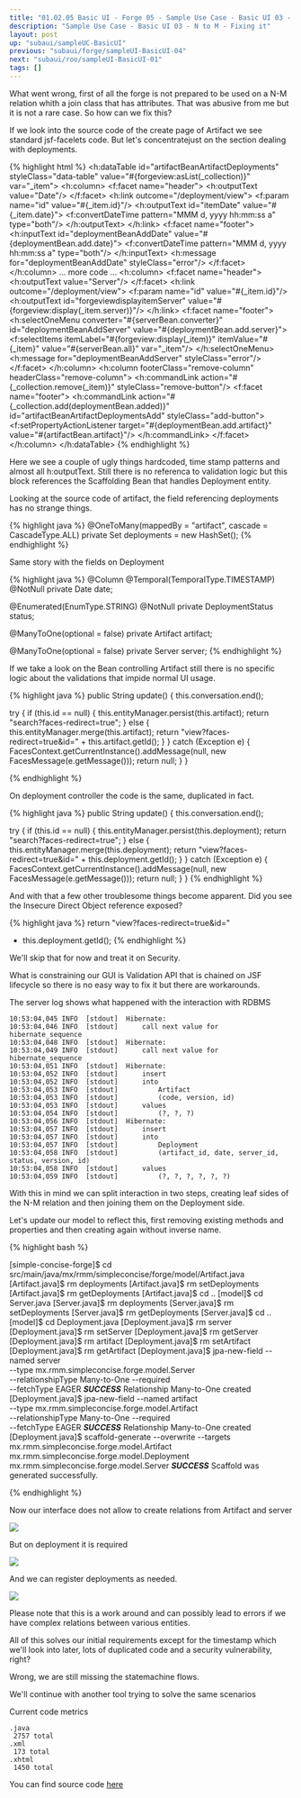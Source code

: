 ```yaml
---
title: "01.02.05 Basic UI - Forge 05 - Sample Use Case - Basic UI 03 - N to M - Fixing it"
description: "Sample Use Case - Basic UI 03 - N to M - Fixing it"
layout: post
up: "subaui/sampleUC-BasicUI"
previous: "subaui/forge/sampleUI-BasicUI-04"
next: "subaui/roo/sampleUI-BasicUI-01"
tags: []
---
```


What went wrong, first of all the forge is not prepared to be 
used on a N-M relation whith a join class that has attributes.
That was abusive from me but it is not a rare case. So how can we fix this?

If we look into the source code of the create page of Artifact we see standard jsf-facelets code. But let's concentratejust on the section dealing with deployments.

{% highlight html %}
<h:dataTable id="artifactBeanArtifactDeployments"
 styleClass="data-table"
 value="#{forgeview:asList(_collection)}" var="_item">
<h:column>
	<f:facet name="header">
		<h:outputText value="Date"/>
	</f:facet>
	<h:link outcome="/deployment/view">
		<f:param name="id" value="#{_item.id}"/>
		<h:outputText id="itemDate" value="#{_item.date}">
			<f:convertDateTime
			 pattern="MMM d, yyyy hh:mm:ss a" type="both"/>
		</h:outputText>
	</h:link>
	<f:facet name="footer">
		<h:inputText id="deploymentBeanAddDate"
		 value="#{deploymentBean.add.date}">
			<f:convertDateTime
			 pattern="MMM d, yyyy hh:mm:ss a" type="both"/>
		</h:inputText>
		<h:message for="deploymentBeanAddDate"
		 styleClass="error"/>
	</f:facet>
</h:column>
... more code ...
<h:column>
	<f:facet name="header">
		<h:outputText value="Server"/>
	</f:facet>
	<h:link outcome="/deployment/view">
		<f:param name="id" value="#{_item.id}"/>
		<h:outputText id="forgeviewdisplayitemServer"
		 value="#{forgeview:display(_item.server)}"/>
	</h:link>
	<f:facet name="footer">
		<h:selectOneMenu converter="#{serverBean.converter}"
		 id="deploymentBeanAddServer"
		 value="#{deploymentBean.add.server}">
			<f:selectItems
			 itemLabel="#{forgeview:display(_item)}"
			 itemValue="#{_item}" value="#{serverBean.all}"
			 var="_item"/>
		</h:selectOneMenu>
		<h:message for="deploymentBeanAddServer"
		 styleClass="error"/>
	</f:facet>
</h:column>
<h:column footerClass="remove-column" 
  headerClass="remove-column">
	<h:commandLink action="#{_collection.remove(_item)}"
	  styleClass="remove-button"/>
	<f:facet name="footer">
		<h:commandLink 
		action="#{_collection.add(deploymentBean.added)}" 
		  id="artifactBeanArtifactDeploymentsAdd"
		  styleClass="add-button">
			<f:setPropertyActionListener 
			  target="#{deploymentBean.add.artifact}" 
			  value="#{artifactBean.artifact}"/>
		</h:commandLink>
	</f:facet>
</h:column>
</h:dataTable>
{% endhighlight %}

Here we see a couple of ugly things hardcoded, time stamp patterns and almost all h:outputText. Still there is no referenca to validation logic but this block references the Scaffolding Bean that handles Deployment entity.

Looking at the source code of artifact, the field referencing deployments has no strange things.

{% highlight java %}
@OneToMany(mappedBy = "artifact", cascade = CascadeType.ALL)
   private Set<Deployment> deployments = new HashSet<Deployment>();
{% endhighlight %}

Same story with the fields on Deployment

{% highlight java %}
@Column
@Temporal(TemporalType.TIMESTAMP)
@NotNull
private Date date;

@Enumerated(EnumType.STRING)
@NotNull
private DeploymentStatus status;

@ManyToOne(optional = false)
private Artifact artifact;

@ManyToOne(optional = false)
private Server server;
{% endhighlight %}

If we take a look on the Bean controlling Artifact still there is no specific logic about the validations that impide normal UI usage.

{% highlight java %}
public String update()
{
  this.conversation.end();

  try
  {
     if (this.id == null)
     {
        this.entityManager.persist(this.artifact);
        return "search?faces-redirect=true";
     }
     else
     {
        this.entityManager.merge(this.artifact);
        return "view?faces-redirect=true&id=" + this.artifact.getId();
     }
  }
  catch (Exception e)
  {
     FacesContext.getCurrentInstance().addMessage(null, new FacesMessage(e.getMessage()));
     return null;
  }
}

{% endhighlight %}

On deployment controller the code is the same, duplicated in fact.

{% highlight java %}
public String update()
{
  this.conversation.end();

  try
  {
     if (this.id == null)
     {
        this.entityManager.persist(this.deployment);
        return "search?faces-redirect=true";
     }
     else
     {
        this.entityManager.merge(this.deployment);
        return "view?faces-redirect=true&id=" + this.deployment.getId();
     }
  }
  catch (Exception e)
  {
     FacesContext.getCurrentInstance().addMessage(null, new FacesMessage(e.getMessage()));
     return null;
  }
}
{% endhighlight %}

And with that a few other troublesome things become apparent. Did you see the Insecure Direct Object reference exposed?

{% highlight java %}
return "view?faces-redirect=true&id=" 
  + this.deployment.getId();
{% endhighlight %}

We'll skip that for now and treat it on Security. 

What is constraining our GUI is Validation API that is chained on JSF lifecycle so there is no easy way to fix it but there are workarounds.

The server log shows what happened with the interaction with RDBMS

~~~
10:53:04,045 INFO  [stdout]  Hibernate: 
10:53:04,046 INFO  [stdout]      call next value for hibernate_sequence
10:53:04,048 INFO  [stdout]  Hibernate: 
10:53:04,049 INFO  [stdout]      call next value for hibernate_sequence
10:53:04,051 INFO  [stdout]  Hibernate: 
10:53:04,052 INFO  [stdout]      insert 
10:53:04,052 INFO  [stdout]      into
10:53:04,053 INFO  [stdout]          Artifact
10:53:04,053 INFO  [stdout]          (code, version, id) 
10:53:04,053 INFO  [stdout]      values
10:53:04,054 INFO  [stdout]          (?, ?, ?)
10:53:04,056 INFO  [stdout]  Hibernate: 
10:53:04,057 INFO  [stdout]      insert 
10:53:04,057 INFO  [stdout]      into
10:53:04,057 INFO  [stdout]          Deployment
10:53:04,058 INFO  [stdout]          (artifact_id, date, server_id, status, version, id) 
10:53:04,058 INFO  [stdout]      values
10:53:04,059 INFO  [stdout]          (?, ?, ?, ?, ?, ?)
~~~

With this in mind we can split interaction in two steps, creating leaf sides of the N-M relation and then joining them on the Deployment side.

Let's update our model to reflect this, first removing existing methods and properties and then creating again without inverse name.

{% highlight bash %}

[simple-concise-forge]$ cd src/main/java/mx/rmm/simpleconcise/forge/model/Artifact.java
[Artifact.java]$ rm deployments
[Artifact.java]$ rm setDeployments
[Artifact.java]$ rm getDeployments
[Artifact.java]$ cd .. 
[model]$ cd Server.java
[Server.java]$ rm deployments
[Server.java]$ rm setDeployments
[Server.java]$ rm getDeployments
[Server.java]$ cd ..
[model]$ cd Deployment.java
[Deployment.java]$ rm server
[Deployment.java]$ rm setServer
[Deployment.java]$ rm getServer
[Deployment.java]$ rm artifact
[Deployment.java]$ rm setArtifact
[Deployment.java]$ rm getArtifact
[Deployment.java]$ jpa-new-field --named server \
  --type mx.rmm.simpleconcise.forge.model.Server \
  --relationshipType Many-to-One  --required \
  --fetchType EAGER                                                 ***SUCCESS*** Relationship Many-to-One created
[Deployment.java]$ jpa-new-field --named artifact \
  --type mx.rmm.simpleconcise.forge.model.Artifact \
  --relationshipType Many-to-One  --required \
  --fetchType EAGER
***SUCCESS*** Relationship Many-to-One created
[Deployment.java]$ scaffold-generate --overwrite --targets \
  mx.rmm.simpleconcise.forge.model.Artifact \
  mx.rmm.simpleconcise.forge.model.Deployment \
  mx.rmm.simpleconcise.forge.model.Server                    ***SUCCESS*** Scaffold was generated successfully.

{% endhighlight %}

Now our interface does not allow to create relations from Artifact and server

<img src="{{site.url}}/assets/images/suc-bui-forge/047.png" />

But on deployment it is required

<img src="{{site.url}}/assets/images/suc-bui-forge/048.png" />

And we can register deployments as needed.

<img src="{{site.url}}/assets/images/suc-bui-forge/049.png" />

Please note that this is a work around and can possibly lead to errors if we have complex relations between various entities.

All of this solves our initial requirements except for the timestamp which we'll look into later, lots of duplicated code and a security vulnerability, right?

Wrong, we are still missing the statemachine flows.

We'll continue with another tool trying to solve the same scenarios

Current code metrics

~~~
.java
 2757 total
.xml
 173 total
.xhtml
 1450 total

~~~

You can find source code [here][code-forge-buc-bui-1.4]

[code-forge-buc-bui-1.4]:https://github.com/mtzmontiel/simple-concise/releases/tag/code-forge-buc-bui-1.4
